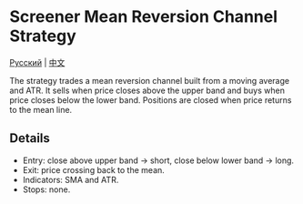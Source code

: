 # Screener Mean Reversion Channel Strategy
[Русский](README_ru.md) | [中文](README_cn.md)

The strategy trades a mean reversion channel built from a moving average and ATR. It sells when price closes above the upper band and buys when price closes below the lower band. Positions are closed when price returns to the mean line.

## Details
- Entry: close above upper band -> short, close below lower band -> long.
- Exit: price crossing back to the mean.
- Indicators: SMA and ATR.
- Stops: none.
